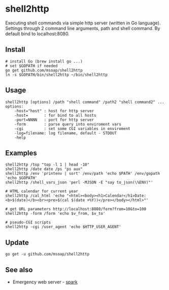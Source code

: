 shell2http
==========

Executing shell commands via simple http server (written in Go language).
Settings through 2 command line arguments, path and shell command.
By default bind to localhost:8080.

Install
-------

    # install Go (brew install go ...)
    # set $GOPATH if needed
    go get github.com/msoap/shell2http
    ln -s $GOPATH/bin/shell2http ~/bin/shell2http

Usage
-----

    shell2http [options] /path "shell command" /path2 "shell command2" ...
    options:
        -host="host" : host for http server
        -host=       : for bind to all hosts
        -port=NNNN   : port for http server
        -form        : parse query into enviroment vars
        -cgi         : set some CGI variables in enviroment
        -log=filename: log filename, default - STDOUT
        -help

Examples
--------

    shell2http /top "top -l 1 | head -10"
    shell2http /date date /ps "ps aux"
    shell2http /env 'printenv | sort' /env/path 'echo $PATH' /env/gopath 'echo $GOPATH'
    shell2http /shell_vars_json 'perl -MJSON -E "say to_json(\%ENV)"'
    
    # HTML calendar for current year
    shell2http /cal_html 'echo "<html><body><h1>Calendar</h1>Date: <b>$(date)</b><br><pre>$(cal $(date +%Y))</pre></body></html>"'
    
    # get URL parameters http://localhost:8080/form?from=10&to=100
    shell2http -form /form 'echo $v_from, $v_to'
    
    # pseudo-CGI scripts
    shell2http -cgi /user_agent 'echo $HTTP_USER_AGENT'

Update
------

    go get -u github.com/msoap/shell2http

See also
--------

 * Emergency web server - [spark](https://github.com/rif/spark)
